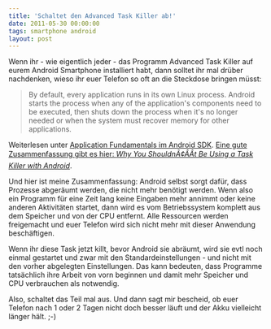 ```yaml
---
title: 'Schaltet den Advanced Task Killer ab!'
date: 2011-05-30 00:00:00
tags: smartphone android
layout: post
---
```

Wenn ihr - wie eigentlich jeder - das Programm Advanced Task Killer auf eurem Android Smartphone installiert habt, dann solltet ihr mal drüber nachdenken, wieso ihr euer Telefon so oft an die Steckdose bringen müsst:
<blockquote>By default, every application runs in its own Linux process. Android starts the process when any of the application's components need to be executed, then shuts down the process when it's no longer needed or when the system must recover memory for other applications.</blockquote>
Weiterlesen unter <a href="http://developer.android.com/guide/topics/fundamentals.html">Application Fundamentals im Android SDK</a>. <a href="http://geekfor.me/faq/you-shouldnt-be-using-a-task-killer-with-android/">Eine gute Zusammenfassung gibt es hier: <em>Why You ShouldnÃ¢ÂÂt Be Using a Task Killer with Android</em></a>.

Und hier ist meine Zusammenfassung: Android selbst sorgt dafür, dass Prozesse abgeräumt werden, die nicht mehr benötigt werden. Wenn also ein Programm für eine Zeit lang keine Eingaben mehr annimmt oder keine anderen Aktivitäten startet, dann wird es vom Betriebssystem komplett aus dem Speicher und von der CPU entfernt. Alle Ressourcen werden freigemacht und euer Telefon wird sich nicht mehr mit dieser Anwendung beschäftigen.

Wenn ihr diese Task jetzt killt, bevor Android sie abräumt, wird sie evtl noch einmal gestartet und zwar mit den Standardeinstellungen - und nicht mit den vorher abgelegten Einstellungen. Das kann bedeuten, dass Programme tatsächlich ihre Arbeit von vorn beginnen und damit mehr Speicher und CPU verbrauchen als notwendig.

Also, schaltet das Teil mal aus. Und dann sagt mir bescheid, ob euer Telefon nach 1 oder 2 Tagen nicht doch besser läuft und der Akku vielleicht länger hält. ;-)
